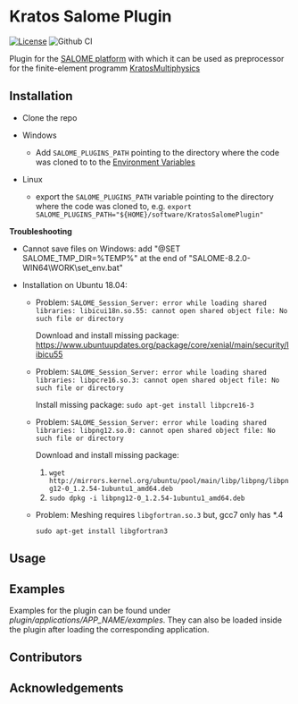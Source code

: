 # Kratos Salome Plugin
[![License](https://img.shields.io/badge/License-BSD%203--Clause-blue.svg)](https://opensource.org/licenses/BSD-3-Clause) ![Github CI](https://github.com/philbucher/KratosSalomePlugin/workflows/Plugin%20CI/badge.svg)

Plugin for the [SALOME platform](https://www.salome-platform.org/) with which it can be used as preprocessor for the finite-element programm [KratosMultiphysics](https://github.com/KratosMultiphysics/Kratos)

## Installation
- Clone the repo

- Windows
    - Add `SALOME_PLUGINS_PATH` pointing to the directory where the code was cloned to to the [Environment Variables](https://www.computerhope.com/issues/ch000549.htm)

- Linux
    - export the `SALOME_PLUGINS_PATH` variable pointing to the directory where the code was cloned to, e.g.
    `export SALOME_PLUGINS_PATH="${HOME}/software/KratosSalomePlugin"`

**Troubleshooting**
- Cannot save files on Windows:
    add "@SET SALOME_TMP_DIR=%TEMP%" at the end of "SALOME-8.2.0-WIN64\WORK\set_env.bat"

- Installation on Ubuntu 18.04:
    - Problem:
        `SALOME_Session_Server: error while loading shared libraries: libicui18n.so.55: cannot open shared object file: No such file or directory`

        Download and install missing package: https://www.ubuntuupdates.org/package/core/xenial/main/security/libicu55

    - Problem:
        `SALOME_Session_Server: error while loading shared libraries: libpcre16.so.3: cannot open shared object file: No such file or directory`

        Install missing package:
        `sudo apt-get install libpcre16-3`

    - Problem:
        `SALOME_Session_Server: error while loading shared libraries: libpng12.so.0: cannot open shared object file: No such file or directory`

        Download and install missing package:
        1. `wget http://mirrors.kernel.org/ubuntu/pool/main/libp/libpng/libpng12-0_1.2.54-1ubuntu1_amd64.deb`
        2. `sudo dpkg -i libpng12-0_1.2.54-1ubuntu1_amd64.deb`

    - Problem: Meshing requires `libgfortran.so.3` but, gcc7 only has *.4

        `sudo apt-get install libgfortran3`

## Usage

## Examples
Examples for the plugin can be found under *plugin/applications/APP_NAME/examples*.
They can also be loaded inside the plugin after loading the corresponding application.

## Contributors

## Acknowledgements
